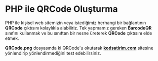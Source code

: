 # PHP ile QRCode Oluşturma
PHP ile kişisel web sitemizin veya istediğimiz herhangi bir bağlantının **QRCode** çıktısını kolaylıkla alabiliriz. Tek yapmamız gereken **BarcodeQR** sınıfını kullanmak ve bu sınıftan bir nesne üreterek **QRCode** çıktısını elde etmek.

**QRCode.png** dosyasında ki QRCode'u okutarak **[kodsatirim.com](https://kodsatirim.com/)** sitesine yönlendirip yönlendirmediğini test edebilirsiniz.
